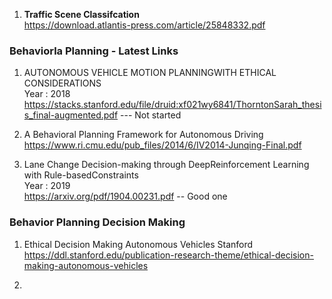 1. **Traffic Scene Classifcation** <br > https://download.atlantis-press.com/article/25848332.pdf



### Behaviorla Planning - Latest Links

1. AUTONOMOUS VEHICLE MOTION PLANNINGWITH ETHICAL CONSIDERATIONS <br /> Year : 2018 <br /> https://stacks.stanford.edu/file/druid:xf021wy6841/ThorntonSarah_thesis_final-augmented.pdf  ---  Not started

2. A  Behavioral  Planning  Framework  for  Autonomous  Driving <br /> https://www.ri.cmu.edu/pub_files/2014/6/IV2014-Junqing-Final.pdf

3. Lane Change Decision-making through DeepReinforcement Learning with Rule-basedConstraints <br /> Year : 2019 <br /> https://arxiv.org/pdf/1904.00231.pdf -- Good one

### Behavior Planning Decision Making

1. Ethical Decision Making Autonomous Vehicles Stanford <br /> https://ddl.stanford.edu/publication-research-theme/ethical-decision-making-autonomous-vehicles

2. 
